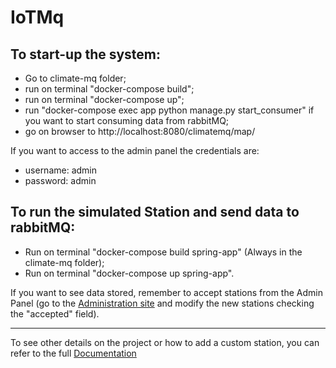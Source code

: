 # IoTMq

## To start-up the system:

- Go to climate-mq folder;
- run on terminal "docker-compose build";
- run on terminal "docker-compose up";
- run "docker-compose exec app python manage.py start_consumer" if you want to start consuming data from rabbitMQ;
- go on browser to http://localhost:8080/climatemq/map/

If you want to access to the admin panel the credentials are:
- username: admin 
- password: admin

## To run the simulated Station and send data to rabbitMQ:

- Run on terminal "docker-compose build spring-app" (Always in the climate-mq folder);
- Run on terminal "docker-compose up spring-app".

If you want to see data stored, remember to accept stations from the Admin Panel (go to the [Administration site](http://localhost:8080/admin/climatemq/station/) 
and modify the new stations checking the "accepted" field).

---

To see other details on the project or how to add a custom station, you can refer to the full [Documentation](ClimateMQ.docx)
